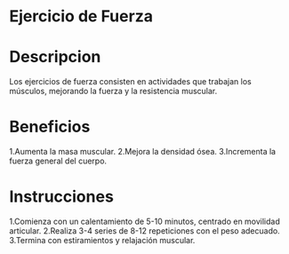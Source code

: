 # Ejercicio de Fuerza

# Descripcion 
Los ejercicios de fuerza consisten en actividades que trabajan los músculos, mejorando la fuerza y la resistencia muscular.

# Beneficios
1.Aumenta la masa muscular.
2.Mejora la densidad ósea.
3.Incrementa la fuerza general del cuerpo.

# Instrucciones 
1.Comienza con un calentamiento de 5-10 minutos, centrado en movilidad articular.
2.Realiza 3-4 series de 8-12 repeticiones con el peso adecuado.
3.Termina con estiramientos y relajación muscular.

